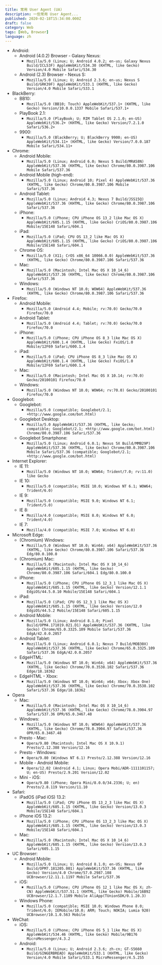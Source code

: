 ```yaml
---
title: 常用 User Agent (UA)
description: 一些常用 User Agent...
published: 2020-02-18T15:34:00.000Z
draft: false
category: Web
tags: [Web, Browser]
language: zh
---
```


- Android:
  - Android (4.0.2) Browser - Galaxy Nexus:
    - `Mozilla/5.0 (Linux; U; Android 4.0.2; en-us; Galaxy Nexus Build/ICL53F) AppleWebKit/534.30 (KHTML, like Gecko) Version/4.0 Mobile Safari/534.30`
  - Android (2.3) Browser - Nexus S:
    - `Mozilla/5.0 (Linux; U; Android 2.3.6; en-us; Nexus S Build/GRK39F) AppleWebKit/533.1 (KHTML, like Gecko) Version/4.0 Mobile Safari/533.1`
- BlackBerry:
  - BB10:
    - `Mozilla/5.0 (BB10; Touch) AppleWebKit/537.1+ (KHTML, like Gecko) Version/10.0.0.1337 Mobile Safari/537.1+`
  - PlayBook 2.1:
    - `Mozilla/5.0 (PlayBook; U; RIM Tablet OS 2.1.0; en-US) AppleWebKit/536.2+ (KHTML, like Gecko) Version/7.2.1.0 Safari/536.2+`
  - 9900:
    - `Mozilla/5.0 (BlackBerry; U; BlackBerry 9900; en-US) AppleWebKit/534.11+ (KHTML, like Gecko) Version/7.0.0.187 Mobile Safari/534.11+`
- Chrome:
  - Android Mobile:
    - `Mozilla/5.0 (Linux; Android 6.0; Nexus 5 Build/MRA58N) AppleWebKit/537.36 (KHTML, like Gecko) Chrome/80.0.3987.106 Mobile Safari/537.36`
  - Android Mobile (high-end):
    - `Mozilla/5.0 (Linux; Android 10; Pixel 4) AppleWebKit/537.36 (KHTML, like Gecko) Chrome/80.0.3987.106 Mobile Safari/537.36`
  - Android Tablet:
    - `Mozilla/5.0 (Linux; Android 4.3; Nexus 7 Build/JSS15Q) AppleWebKit/537.36 (KHTML, like Gecko) Chrome/80.0.3987.106 Safari/537.36`
  - iPhone:
    - `Mozilla/5.0 (iPhone; CPU iPhone OS 13_2 like Mac OS X) AppleWebKit/605.1.15 (KHTML, like Gecko) CriOS/80.0.3987.106 Mobile/15E148 Safari/604.1`
  - iPad:
    - `Mozilla/5.0 (iPad; CPU OS 13_2 like Mac OS X) AppleWebKit/605.1.15 (KHTML, like Gecko) CriOS/80.0.3987.106 Mobile/15E148 Safari/604.1`
  - Chrome OS:
    - `Mozilla/5.0 (X11; CrOS x86_64 10066.0.0) AppleWebKit/537.36 (KHTML, like Gecko) Chrome/80.0.3987.106 Safari/537.36`
  - Mac:
    - `Mozilla/5.0 (Macintosh; Intel Mac OS X 10_14_6) AppleWebKit/537.36 (KHTML, like Gecko) Chrome/80.0.3987.106 Safari/537.36`
  - Windows:
    - `Mozilla/5.0 (Windows NT 10.0; WOW64) AppleWebKit/537.36 (KHTML, like Gecko) Chrome/80.0.3987.106 Safari/537.36`
- Firefox:
  - Android Mobile:
    - `Mozilla/5.0 (Android 4.4; Mobile; rv:70.0) Gecko/70.0 Firefox/70.0`
  - Android Tablet:
    - `Mozilla/5.0 (Android 4.4; Tablet; rv:70.0) Gecko/70.0 Firefox/70.0`
  - iPhone:
    - `Mozilla/5.0 (iPhone; CPU iPhone OS 8_3 like Mac OS X) AppleWebKit/600.1.4 (KHTML, like Gecko) FxiOS/1.0 Mobile/12F69 Safari/600.1.4`
  - iPad:
    - `Mozilla/5.0 (iPad; CPU iPhone OS 8_3 like Mac OS X) AppleWebKit/600.1.4 (KHTML, like Gecko) FxiOS/1.0 Mobile/12F69 Safari/600.1.4`
  - Mac:
    - `Mozilla/5.0 (Macintosh; Intel Mac OS X 10.14; rv:70.0) Gecko/20100101 Firefox/70.0`
  - Windows:
    - `Mozilla/5.0 (Windows NT 10.0; WOW64; rv:70.0) Gecko/20100101 Firefox/70.0`
- Googlebot:
  - Googlebot:
    - `Mozilla/5.0 (compatible; Googlebot/2.1; +http://www.google.com/bot.html)`
  - Googlebot Desktop:
    - `Mozilla/5.0 AppleWebKit/537.36 (KHTML, like Gecko; compatible; Googlebot/2.1; +http://www.google.com/bot.html) Chrome/80.0.3987.106 Safari/537.36`
  - Googlebot Smartphone:
    - `Mozilla/5.0 (Linux; Android 6.0.1; Nexus 5X Build/MMB29P) AppleWebKit/537.36 (KHTML, like Gecko) Chrome/80.0.3987.106 Mobile Safari/537.36 (compatible; Googlebot/2.1; +http://www.google.com/bot.html)`
- Internet Explorer:
  - IE 11:
    - `Mozilla/5.0 (Windows NT 10.0; WOW64; Trident/7.0; rv:11.0) like Gecko`
  - IE 10:
    - `Mozilla/5.0 (compatible; MSIE 10.0; Windows NT 6.1; WOW64; Trident/6.0)`
  - IE 9:
    - `Mozilla/5.0 (compatible; MSIE 9.0; Windows NT 6.1; Trident/5.0)`
  - IE 8:
    - `Mozilla/4.0 (compatible; MSIE 8.0; Windows NT 6.0; Trident/4.0)`
  - IE 7:
    - `Mozilla/4.0 (compatible; MSIE 7.0; Windows NT 6.0)`
- Microsoft Edge:
  - (Chromium) Windows:
    - `Mozilla/5.0 (Windows NT 10.0; Win64; x64) AppleWebKit/537.36 (KHTML, like Gecko) Chrome/80.0.3987.106 Safari/537.36 Edg/80.0.100.0`
  - (Chromium) Mac:
    - `Mozilla/5.0 (Macintosh; Intel Mac OS X 10_14_6) AppleWebKit/605.1.15 (KHTML, like Gecko) Chrome/80.0.3987.106 Safari/604.1 Edg/80.0.100.0`
  - iPhone:
    - `Mozilla/5.0 (iPhone; CPU iPhone OS 12_3_1 like Mac OS X) AppleWebKit/605.1.15 (KHTML, like Gecko) Version/12.1.1 EdgiOS/44.5.0.10 Mobile/15E148 Safari/604.1`
  - iPad:
    - `Mozilla/5.0 (iPad; CPU OS 12_3_1 like Mac OS X) AppleWebKit/605.1.15 (KHTML, like Gecko) Version/12.0 EdgiOS/44.5.2 Mobile/15E148 Safari/605.1.15`
  - Android Mobile:
    - `Mozilla/5.0 (Linux; Android 8.1.0; Pixel Build/OPM4.171019.021.D1) AppleWebKit/537.36 (KHTML, like Gecko) Chrome/65.0.3325.109 Mobile Safari/537.36 EdgA/42.0.0.2057`
  - Android Tablet:
    - `Mozilla/5.0 (Linux; Android 6.0.1; Nexus 7 Build/MOB30X) AppleWebKit/537.36 (KHTML, like Gecko) Chrome/65.0.3325.109 Safari/537.36 EdgA/42.0.0.2057`
  - EdgeHTML:
    - `Mozilla/5.0 (Windows NT 10.0; Win64; x64) AppleWebKit/537.36 (KHTML, like Gecko) Chrome/70.0.3538.102 Safari/537.36 Edge/18.18362`
  - EdgeHTML - Xbox:
    - `Mozilla/5.0 (Windows NT 10.0; Win64; x64; Xbox; Xbox One) AppleWebKit/537.36 (KHTML, like Gecko) Chrome/70.0.3538.102 Safari/537.36 Edge/18.18362`
- Opera
  - Mac:
    - `Mozilla/5.0 (Macintosh; Intel Mac OS X 10_14_6) AppleWebKit/537.36 (KHTML, like Gecko) Chrome/78.0.3904.97 Safari/537.36 OPR/65.0.3467.48`
  - Windows:
    - `Mozilla/5.0 (Windows NT 10.0; WOW64) AppleWebKit/537.36 (KHTML, like Gecko) Chrome/78.0.3904.97 Safari/537.36 OPR/65.0.3467.48`
  - Presto - Mac:
    - `Opera/9.80 (Macintosh; Intel Mac OS X 10.9.1) Presto/2.12.388 Version/12.16`
  - Presto - Windows:
    - `Opera/9.80 (Windows NT 6.1) Presto/2.12.388 Version/12.16`
  - Mobile - Android Mobile:
    - `Opera/12.02 (Android 4.1; Linux; Opera Mobi/ADR-1111101157; U; en-US) Presto/2.9.201 Version/12.02`
  - Mini - iOS:
    - `Opera/9.80 (iPhone; Opera Mini/8.0.0/34.2336; U; en) Presto/2.8.119 Version/11.10`
- Safari:
  - iPadOS (iPad iOS) 13.2:
    - `Mozilla/5.0 (iPad; CPU iPhone OS 13_2_3 like Mac OS X) AppleWebKit/605.1.15 (KHTML, like Gecko) Version/13.0.3 Mobile/15E148 Safari/604.1`
  - iPhone iOS 13.2:
    - `Mozilla/5.0 (iPhone; CPU iPhone OS 13_2_3 like Mac OS X) AppleWebKit/605.1.15 (KHTML, like Gecko) Version/13.0.3 Mobile/15E148 Safari/604.1`
  - Mac:
    - `Mozilla/5.0 (Macintosh; Intel Mac OS X 10_14_6) AppleWebKit/605.1.15 (KHTML, like Gecko) Version/13.0.3 Safari/605.1.15`
- UC Browser:
  - Android Mobile:
    - `Mozilla/5.0 (Linux; U; Android 8.1.0; en-US; Nexus 6P Build/OPM7.181205.001) AppleWebKit/537.36 (KHTML, like Gecko) Version/4.0 Chrome/57.0.2987.108 UCBrowser/12.11.1.1197 Mobile Safari/537.36`
  - iOS:
    - `Mozilla/5.0 (iPhone; CPU iPhone OS 12_1 like Mac OS X; zh-CN) AppleWebKit/537.51.1 (KHTML, like Gecko) Mobile/16B92 UCBrowser/12.1.7.1109 Mobile AliApp(TUnionSDK/0.1.20.3)`
  - Windows Phone:
    - `Mozilla/5.0 (compatible; MSIE 10.0; Windows Phone 8.0; Trident/6.0; IEMobile/10.0; ARM; Touch; NOKIA; Lumia 920) UCBrowser/10.1.0.563 Mobile`
- WeChat:
  - iOS:
    - `Mozilla/5.0 (iPhone; CPU iPhone OS 5_1 like Mac OS X) AppleWebKit/534.46 (KHTML, like Gecko) Mobile/9B176 MicroMessenger/4.3.2`
  - Android:
    - `Mozilla/5.0 (Linux; U; Android 2.3.6; zh-cn; GT-S5660 Build/GINGERBREAD) AppleWebKit/533.1 (KHTML, like Gecko) Version/4.0 Mobile Safari/533.1 MicroMessenger/4.5.255`
